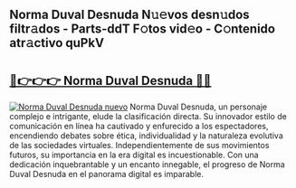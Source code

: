 ## Norma Duval Desnuda N𝚞𝚎vos desn𝚞dos filtr𝚊dos - Parts-ddT F𝚘tos vid𝚎o - C𝚘ntenido atr𝚊ctivo quPkV

# <h2><a href="http://mbavubn.tromn.icu/?c=Norma+Duval+Desnuda">🔗👉👉👉 Norma Duval Desnuda 🔗🔗</a></h2>

[![Norma Duval Desnuda nuevo](https://i.imgur.com/pEAQMta.gif)](http://mbavubn.tromn.icu/?c=Norma+Duval+Desnuda)
Norma Duval Desnuda, un personaje complejo e intrigante, elude la clasificación directa. Su innovador estilo de comunicación en línea ha cautivado y enfurecido a los espectadores, encendiendo debates sobre ética, individualidad y la naturaleza evolutiva de las sociedades virtuales. Independientemente de sus movimientos futuros, su importancia en la era digital es incuestionable. Con una dedicación inquebrantable y un encanto innegable, el progreso de Norma Duval Desnuda en el panorama digital es imparable.
